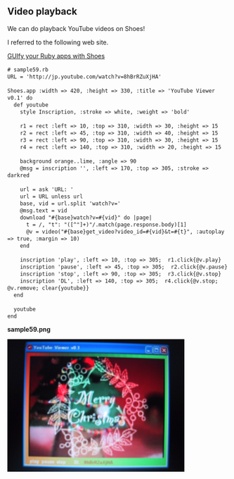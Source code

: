 Video playback
--------------

We can do playback YouTube videos on Shoes!

I referred to the following web site.

[GUIfy your Ruby apps with Shoes](http://advent2008.hackruby.com/past/2008/12/13/_guify_your_ruby_apps_with_shoes/)

	# sample59.rb
	URL = 'http://jp.youtube.com/watch?v=8hBrRZuXjHA'
	
	Shoes.app :width => 420, :height => 330, :title => 'YouTube Viewer v0.1' do
	  def youtube
	    style Inscription, :stroke => white, :weight => 'bold'
	  
	    r1 = rect :left => 10, :top => 310, :width => 30, :height => 15
	    r2 = rect :left => 45, :top => 310, :width => 40, :height => 15
	    r3 = rect :left => 90, :top => 310, :width => 30, :height => 15
	    r4 = rect :left => 140, :top => 310, :width => 20, :height => 15
	  
	    background orange..lime, :angle => 90
	    @msg = inscription '', :left => 170, :top => 305, :stroke => darkred
	    
	    url = ask 'URL: '
	    url = URL unless url
	    base, vid = url.split 'watch?v='
	    @msg.text = vid
	    download "#{base}watch?v=#{vid}" do |page|
	      t = /, "t": "([^"]+)"/.match(page.response.body)[1]
	      @v = video("#{base}get_video?video_id=#{vid}&t=#{t}", :autoplay => true, :margin => 10)
	    end
	    
	    inscription 'play', :left => 10, :top => 305;  r1.click{@v.play}
	    inscription 'pause', :left => 45, :top => 305;  r2.click{@v.pause}
	    inscription 'stop', :left => 90, :top => 305;  r3.click{@v.stop}
	    inscription 'DL', :left => 140, :top => 305;  r4.click{@v.stop; @v.remove; clear{youtube}}
	  end
	  
	  youtube
	end

**sample59.png**

![sample59.png](http://github.com/ashbb/shoes_tutorial_html/raw/master/images/sample59.png)
